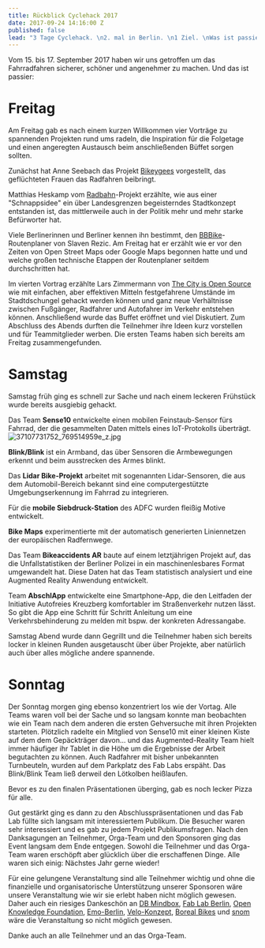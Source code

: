 ```yaml
---
title: Rückblick Cyclehack 2017
date: 2017-09-24 14:16:00 Z
published: false
lead: "3 Tage Cyclehack. \n2. mal in Berlin. \n1 Ziel. \nWas ist passiert?"
---
```


Vom 15. bis 17. September 2017 haben wir uns getroffen um das Fahrradfahren sicherer, schöner und angenehmer zu machen. Und das ist passier:

# Freitag
Am Freitag gab es nach einem kurzen Willkommen vier Vorträge zu spannenden Projekten rund ums radeln, die Inspiration für die Folgetage und einen angeregten Austausch beim anschließenden Büffet sorgen sollten.

Zunächst hat Anne Seebach das Projekt [Bikeygees](http://bikeygees.org/) vorgestellt, das geflüchteten Frauen das Radfahren beibringt.

Matthias Heskamp vom [Radbahn](http://radbahn.berlin/)-Projekt erzählte, wie aus einer "Schnappsidee" ein über Landesgrenzen begeisterndes Stadtkonzept entstanden ist, das mittlerweile auch in der Politik mehr und mehr starke Befürworter hat.

Viele Berlinerinnen und Berliner kennen ihn bestimmt, den [BBBike](http://bbbike.de/)-Routenplaner von Slaven Rezic. Am Freitag hat er erzählt wie er vor den Zeiten von Open Street Maps oder Google Maps begonnen hatte und und welche großen technische Etappen der Routenplaner seitdem durchschritten hat.

Im vierten Vortrag erzählte Lars Zimmermann von [The City is Open Source](http://thecityisopensource.bloglz.de/) wie mit einfachen, aber effektiven Mitteln festgefahrene Umstände im Stadtdschungel gehackt werden können und ganz neue Verhältnisse zwischen Fußgänger, Radfahrer und Autofahrer im Verkehr entstehen können.
Anschließend wurde das Buffet eröffnet und viel Diskutiert. 
Zum Abschluss des Abends durften die Teilnehmer ihre Ideen kurz vorstellen und für Teammitglieder werben. Die ersten Teams haben sich bereits am Freitag zusammengefunden.

# Samstag
Samstag früh ging es schnell zur Sache und nach einem leckeren Frühstück wurde bereits ausgiebig gehackt. 

Das Team **Sense10** entwickelte einen mobilen Feinstaub-Sensor fürs Fahrrad, der die gesammelten Daten mittels eines IoT-Protokolls überträgt.
![37107731752_769514959e_z.jpg](/uploads/37107731752_769514959e_z.jpg)

**Blink/Blink** ist ein Armband, das über Sensoren die Armbewegungen erkennt und beim ausstrecken des Armes blinkt.


Das **Lidar Bike-Projekt** arbeitet mit sogenannten Lidar-Sensoren, die aus dem Automobil-Bereich bekannt sind eine computergestützte Umgebungserkennung im Fahrrad zu integrieren.  

Für die **mobile Siebdruck-Station** des ADFC wurden fleißig Motive entwickelt. 

**Bike Maps** experimentierte mit der automatisch generierten Liniennetzen der europäischen Radfernwege.

Das Team **Bikeaccidents AR** baute auf einem letztjährigen Projekt auf, das die Unfallstatistiken der Berliner Polizei in ein maschinenlesbares Format umgewandelt hat. Diese Daten hat das Team statistisch analysiert und eine Augmented Reality Anwendung entwickelt.
 
Team **AbschlApp** entwickelte eine Smartphone-App, die den Leitfaden der Initiative Autofreies Kreuzberg komfortabler im Straßenverkehr nutzen lässt. So gibt die App eine Schritt für Schritt Anleitung um eine Verkehrsbehinderung zu melden mit bspw. der konkreten Adressangabe. 

Samstag Abend wurde dann Gegrillt und die Teilnehmer haben sich bereits locker in kleinen Runden ausgetauscht über über Projekte, aber natürlich auch über alles mögliche andere spannende.  

# Sonntag
Der Sonntag morgen ging ebenso konzentriert los wie der Vortag. Alle Teams waren voll bei der Sache und so langsam konnte man beobachten wie ein Team nach dem anderen die ersten Gehversuche mit ihren Projekten starteten. Plötzlich radelte ein Mitglied von Sense10 mit einer kleinen Kiste auf dem dem Gepäckträger davon... und das Augmented-Reality Team hielt immer häufiger ihr Tablet in die Höhe um die Ergebnisse der Arbeit begutachten zu können. Auch Radfahrer mit bisher unbekannten Turnbeuteln, wurden auf dem Parkplatz des Fab Labs erspäht. Das Blink/Blink Team ließ derweil den Lötkolben heißlaufen.

Bevor es zu den finalen Präsentationen überging, gab es noch lecker Pizza für alle.

Gut gestärkt ging es dann zu den Abschlusspräsentationen und das Fab Lab füllte sich langsam mit interessiertem Publikum. Die Besucher waren sehr interessiert und es gab zu jedem Projekt Publikumsfragen. 
Nach den Danksagungen an Teilnehmer, Orga-Team und den Sponsoren ging das Event langsam dem Ende entgegen. Sowohl die Teilnehmer und das Orga-Team waren erschöpft aber glücklich über die erschaffenen Dinge. Alle waren sich einig: Nächstes Jahr gerne wieder!


Für eine gelungene Veranstaltung sind alle Teilnehmer wichtig und ohne die finanzielle und organisatorische Unterstützung unserer Sponsoren wäre unsere Veranstaltung wie wir sie erlebt haben nicht möglich gewesen. Daher auch ein riesiges Dankeschön an [DB Mindbox](https://dbmindbox.com/), [Fab Lab Berlin](https://fablab.berlin/), [Open Knowledge Foundation](https://okfn.de/), [Emo-Berlin](http://www.emo-berlin.de/), [Velo-Konzept](http://www.velokonzept.de/), [Boreal Bikes](https://borealbikes.com/) und [snom](https://www.snom.com/) wäre die Veranstaltung so nicht möglich gewesen.

Danke auch an alle Teilnehmer und an das Orga-Team.

